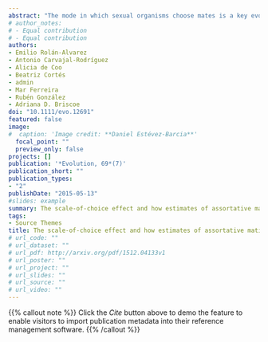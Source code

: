 ```yaml
---
abstract: "The mode in which sexual organisms choose mates is a key evolutionary process, as it can have a profound impact on fitness and speciation. One way to study mate choice in the wild is by measuring trait correlation between mates. Positive assortative mating is inferred when individuals of a mating pair display traits that are more similar than those expected under random mating while negative assortative mating is the opposite. A recent review of 1134 trait correlations found that positive estimates of assortative mating were more frequent and larger in magnitude than negative estimates. Here, we describe the scale-of-choice effect (SCE), which occurs when mate choice exists at a smaller scale than that of the investigator's sampling, while simultaneously the trait is heterogeneously distributed at the true scale-of-choice. We demonstrate the SCE by Monte Carlo simulations and estimate it in two organisms showing positive (*Littorina saxatilis*) and negative (*L. fabalis*) assortative mating. Our results show that both positive and negative estimates are biased by the SCE by different magnitudes, typically toward positive values. Therefore, the low frequency of negative assortative mating observed in the literature may be due to the SCE's impact on correlation estimates, which demands new experimental evaluation."
# author_notes:
# - Equal contribution
# - Equal contribution
authors:
- Emilio Rolán-Alvarez
- Antonio Carvajal-Rodríguez
- Alicia de Coo
- Beatriz Cortés
- admin
- Mar Ferreira
- Rubén González
- Adriana D. Briscoe
doi: "10.1111/evo.12691"
featured: false
image:
#  caption: 'Image credit: **Daniel Estévez-Barcia**'
  focal_point: ""
  preview_only: false
projects: []
publication: '*Evolution, 69*(7)'
publication_short: ""
publication_types:
- "2"
publishDate: "2015-05-13"
#slides: example
summary: The scale-of-choice effect and how estimates of assortative mating in the wild can be biased due to heterogeneous samples
tags:
- Source Themes
title: The scale-of-choice effect and how estimates of assortative mating in the wild can be biased due to heterogeneous samples
# url_code: ""
# url_dataset: ""
# url_pdf: http://arxiv.org/pdf/1512.04133v1
# url_poster: ""
# url_project: ""
# url_slides: ""
# url_source: ""
# url_video: ""
---
```


{{% callout note %}}
Click the *Cite* button above to demo the feature to enable visitors to import publication metadata into their reference management software.
{{% /callout %}}

